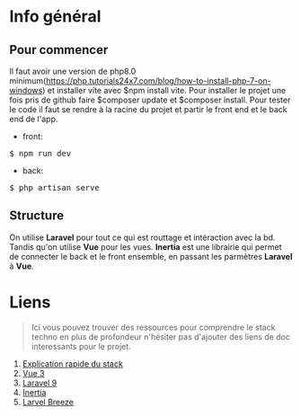 # Info général

## Pour commencer
Il faut avoir une version de php8.0 minimum(https://php.tutorials24x7.com/blog/how-to-install-php-7-on-windows) et installer vite avec  $npm install vite. Pour installer le projet une fois pris de github faire $composer update et $composer install.
Pour tester le code il faut se rendre à la racine du projet et partir le front end et le back end de l'app.
- front:
<pre>$ npm run dev</pre>
- back:
<pre>$ php artisan serve</pre>

## Structure
On utilise **Laravel** pour tout ce qui est routtage et intéraction avec la bd. Tandis qu'on utilise **Vue** pour les vues. **Inertia** est une librairie qui permet de connecter le back et le front ensemble, en passant les parmètres **Laravel** à **Vue**.

# Liens
>Ici vous pouvez trouver des ressources pour comprendre le stack techno en plus de profondeur n'hésiter pas d'ajouter des liens de doc interessants pour le projet.
1. [Explication rapide du stack](https://www.youtube.com/watch?v=jadX8xaR6tY)
1. [Vue 3](https://vuejs.org/guide/components/events.html)
1. [Laravel 9](https://laravel.com/docs/9.x)
1. [Inertia](https://inertiajs.com/)
1. [Larvel Breeze](https://laravel.com/docs/9.x/starter-kits#breeze-and-inertia)
